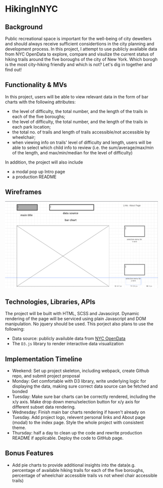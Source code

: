 # HikingInNYC
## Background
Public recreational space is important for the well-being of city dewellers and should always receive sufficient considertions in the city planning and development process. In this project, I attempt to use publicly available data from NYC OpenData to explore, compare and visulize the current status of hiking trails around the five boroughs of the city of New York. Which borogh is the most city-hiking friendly and which is not? Let's dig in together and find out!

## Functionality & MVs
In this project, users will be able to view relevant data in the form of bar charts with the following attributes:
- the level of difficulty, the total number, and the length of the trails in each of the five boroughs;
- the level of difficulty, the total number, and the length of the trails in each park location;
- the total no. of trails and length of trails accessible/not accessible by wheelchair;
- when viewing info on trails' level of difficulty and length, users will be able to select which child info to review (i.e. the sum/average/max/min of the length, and max/min/median for the level of difficulty)  

In addition, the project will also include 
- a modal pop up Intro page
- a production README

## Wireframes
![wireframe](https://github.com/robokitten007/HikingInNYC/blob/main/wireframe.png)

## Technologies, Libraries, APIs
The project will be built with HTML, SCSS and Javascirpt. Dynamic rendering of the page will be serviced using plain Javascript and DOM manipulation. No jquery should be used.
This porject also plans to use the following:
- Data source: publicly availuble data from [NYC OpenData](https://opendata.cityofnewyork.us/)
- The `D3.js` library to render interactive data visualization
## Implementation Timeline
- Weekend: Set up project skeleton, including webpack, create Github repo, and submit project proposal
- Monday: Get comfortable with D3 library, write underlying logic for displaying the data, making sure correct data source can be fetched and bonded
- Tuesday: Make sure bar charts can be correctly rendered, including the x/y axis. Make drop down menu/selection button for x/y axis for different subset data rendering.
- Wednesday: Finish main bar charts rendering if haven't already on Tuesday. Add project logo, relevent personal links and About page (modal) to the index page. Style the whole project with consistent theme.
- Thursday: half a day to clean up the code and rewrite production README if applicable.  Deploy the code to GitHub page.
## Bonus Features
- Add pie charts to provide additional insights into the data(e.g. percentage of available hiking trails for each of the five boroughs, percentage of wheelchair accessible trails vs not wheel chair accessible trails)  

